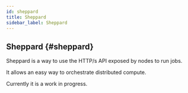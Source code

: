 ```yaml
---
id: sheppard
title: Sheppard
sidebar_label: Sheppard
---
```


## Sheppard {#sheppard}

Sheppard is a way to use the HTTP/s API exposed by nodes to run jobs.  
  
It allows an easy way to orchestrate distributed compute.
  
Currently it is a work in progress.
